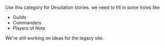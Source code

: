 Use this category for Desolation stories.
we need to fill in some holes like
- Guilds
- Commanders
- Players of Note

We're still working on ideas for the legacy site.
